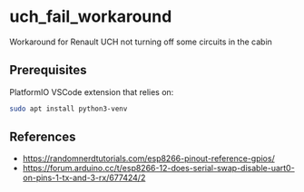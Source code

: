 # uch_fail_workaround

Workaround for Renault UCH not turning off some circuits in the cabin

## Prerequisites

PlatformIO VSCode extension that relies on:

```sh
sudo apt install python3-venv
```

## References

* https://randomnerdtutorials.com/esp8266-pinout-reference-gpios/
* https://forum.arduino.cc/t/esp8266-12-does-serial-swap-disable-uart0-on-pins-1-tx-and-3-rx/677424/2
